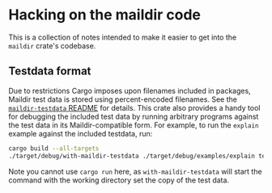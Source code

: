 # Hacking on the maildir code

This is a collection of notes intended to make it easier to get into
the `maildir` crate's codebase.

## Testdata format

Due to restrictions Cargo imposes upon filenames included in packages,
Maildir test data is stored using percent-encoded filenames. See the
[`maildir-testdata` README] for details. This crate also provides a
handy tool for debugging the included test data by running arbitrary
programs against the test data in its Maildir-compatible form. For
example, to run the `explain` example against the included testdata,
run:

```sh
cargo build --all-targets
./target/debug/with-maildir-testdata ./target/debug/examples/explain testdata/maildir1
```

Note you cannot use `cargo run` here, as `with-maildir-testdata` will
start the command with the working directory set the copy of the test
data.

[`maildir-testdata` README]: https://github.com/staktrace/maildir/tree/master/maildir-testdata/README.md

